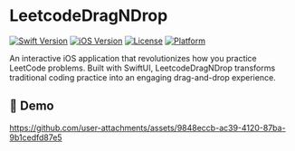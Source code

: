 # LeetcodeDragNDrop

[![Swift Version](https://img.shields.io/badge/Swift-5.9-orange.svg)](https://swift.org)
[![iOS Version](https://img.shields.io/badge/iOS-15.0+-blue.svg)](https://developer.apple.com/ios/)
[![License](https://img.shields.io/badge/License-MIT-green.svg)](LICENSE)
[![Platform](https://img.shields.io/badge/Platform-iOS-lightgrey.svg)](https://developer.apple.com/ios/)

An interactive iOS application that revolutionizes how you practice LeetCode problems. Built with SwiftUI, LeetcodeDragNDrop transforms traditional coding practice into an engaging drag-and-drop experience.

## 🎥 Demo

https://github.com/user-attachments/assets/9848eccb-ac39-4120-87ba-9b1cedfd87e5

